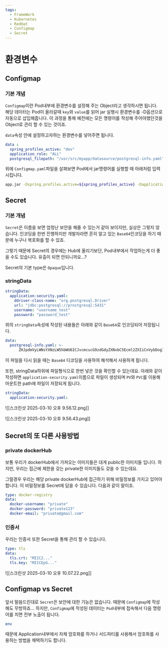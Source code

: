 ```yaml
---
tags:
  - FrameWork
  - Kubernetes
  - RedHat
  - Configmap
  - Secret
---
```

# 환경변수
##  Configmap
### 기본 개념
`Configmap`이란 Pod내부에 환경변수를 설정해 주는 Object라고 생각하시면 됩니다.
해당 데이터는 Pod이 올라갈때 `key`와 `value`를 읽어 jar 실행시 환경변수를 -D옵션으로 자동으로 삽입해줍니다.
이 과정을 통해 예전에는 모든 명령어를 작성해 주어야했던것을 Object로 관리 할 수 있는 것이죠.

`data`속성 안에 설정하고자하는 환경변수를 넣어주면 됩니다.

```yaml title="Configmap.yaml"
data :
  spring_profiles_active: "dev"
  application_role: "ALL"
  postgresql_filepath: "/usr/src/myapp/datasource/postgresql-info.yaml"
```

위에 `Configmap.yaml`파일을 살펴보면 Pod에서 jar명령어를 실행할 때 아래처럼 입력시킵니다.

```bash
app.jar -Dspring.profiles.active=${spring_profiles_active} -Dapplication.role=${application_role} -Dpostgresql.filepath=${postgresql_filepath} 50 Jps -Dapplication.home=/usr/java/openjdk-17 -Xms8m -Djdk.module.main=jdk.jcmd
```

## Secret
### 기본 개념
`Secret`은 이름을 보면 엄청난 보안을 해줄 수 있는거 같아 보이지만, 실상은 그렇지 않습니다.
인코딩을 한번 진행하지만 개발자라면 흔히 알고 있는 `Base64`인코딩을 하기 때문에 누구나 복호화를 할 수 있죠.

그렇기 때문에 Secret의 경우에는 Hub에 올리기보단, Pod내부에서 작업하는게 더 좋을 수도 있습니다. 유출이 되면 안되니까요...?

Secret의 기본 type은 `Opaque`입니다.

### stringData

```yaml title="Secret.yaml"
stringData:  
  application-security.yaml: 
    ddriver-class-name: "org.postgresql.Driver"
    url: "jdbc:postgresql://prostgresql:5431"
    username: "username_test"
    password: "password_test"
```

위의 `stringData`속성에 작성된 내용들은 아래와 같이 `Base64`로 인코딩되어 저장됩니다.

```yaml title="Secret.yaml"
data:
  postgresql-info.yaml: >-
      ZHJpdmVyLWNsYXNzLW5hbWU6ICJvcmcucG9zdGdyZXNxbC5Ecml2ZXIiCnVybDogImpkYmM6cG9zdGdyZXNxbDovL3Bvc3RncmVzcWw6NTQzMSIKdXNlcm5hbWU6ICJ0ZXN0IgpwYXNzd29yZDogInRlc3QxMjMiCg==
```

이 파일을 다시 읽을 때는  `Base64` 디코딩을 사용하여 해석해서 사용하게 됩니다.

또한, stringData하위에 파일형식으로 한번 넣은 것을 확인할 수 있는데요.
아래와 같이 작성하면 `application-security.yaml`이름으로 파일이 생성되며 `PV`와 `PVC`를 이용해 마운트한 path에 파일이 저장되게 됩니다.

```yaml title="Secret.yaml"
stringData:  
  application-security.yaml: 
```

![[스크린샷 2025-03-10 오후 9.56.12.png]]

![[스크린샷 2025-03-10 오후 9.56.43.png]]

## Secret의 또 다른 사용방법
### private dockerHub
보통 우리가 dockerHub에서 가져오는 이미지들은 대게 public한 이미지들 입니다.
하지만, 우리는 접근에 제한을 갖는 private한 이미지들도 갖을 수 있는데요.

그럴경우 우리는 해당 private dockerHub에 접근하기 위해 비밀정보를 가지고 있어야합니다.
이 비밀정보를 Secret에 담을 수 있습니다. 다음과 같이 말이죠.

```yaml title:"privateDockerHub.yaml"
type: docker-registry
data:
  docker-username: "private"
  docker-password: "private123"
  docker-email: "private@gmail.com"
```

### 인증서
우리는 인증서 또한 Secret을 통해 관리 할 수 있습니다.

```yaml title:"tls.yaml"
type: tls
data:
  tls.crt: "MIIC2..."
  tls.key: "MIICEpG..."
```

![[스크린샷 2025-03-10 오후 10.07.22.png]]

## Configmap vs Secret
앞서 말씀드린대로 `Secret`은 보안에 대한 기능은 없습니다.
때문에 `Configmap`에 작성해도 무방하죠... 하지만, `Configmap`에 작성된 데이터는 `Pod`내부에 접속해서 다음 명령어를 치면 전부 노출이 됩니다.

```bash
env
```

때문에 Application내부에서 자체 암호화를 하거나 서드파티를 사용해서 암호화를 사용하는 방법을 채택하기도 합니다.
